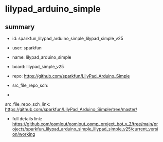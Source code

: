 # lilypad_arduino_simple
 
## summary 
* id: sparkfun_lilypad_arduino_simple_lilypad_simple_v25
* user: sparkfun
* name: lilypad_arduino_simple
* board: lilypad_simple_v25
* repo: https://github.com/sparkfun/LilyPad_Arduino_Simple



* src_file_repo_sch: 
*
 src_file_repo_sch_link: https://github.com/sparkfun/LilyPad_Arduino_Simple/tree/master/
* full details link: https://github.com/oomlout/oomlout_oomp_project_bot_v_2/tree/main/projects/sparkfun_lilypad_arduino_simple_lilypad_simple_v25/current_version/working  







